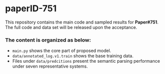 # paperID-751
This repository contains the main code and sampled results for **Paper#751**. The full code and data set will be released upon the acceptance.
### The content is organized as below:
- `main.py` shows the core part of proposed model.
- `data/annotated_log.v1.train` shows the base training data.
- Files under `data/predcitions` present the semantic parsing performance under seven representative systems.
